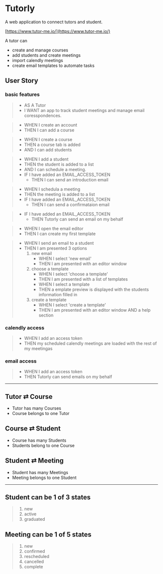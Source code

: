 # Tutorly
A web application to connect tutors and student.

[https://www.tutor-me.io/](https://www.tutor-me.io/)

A tutor can
- create and manage courses
- add students and create meetings
- import calendly meetings
- create email templates to automate tasks


## User Story

### basic features

> * AS A Tutor
> * I WANT an app to track student meetings and manage email coresspondences.

> * WHEN I create an account
> * THEN I can add a course

> * WHEN I create a course
> * THEN a course tab is added
> * AND I can add students

> * WHEN I add a student
> * THEN the student is added to a list
> * AND I can schedule a meeting.
> * IF I have added an EMAIL_ACCESS_TOKEN
>   * THEN I can send an introduction email                 

> * WHEN I schedula a meeting
> * THEN the meeting is added to a list
> * IF I have added an EMAIL_ACCESS_TOKEN
>   * THEN I can send a confirmataion email


> * IF I have added an EMAIL_ACCESS_TOKEN
>   * THEN Tutorly can send an email on my behalf

> * WHEN I open the email editor
> * THEN I can create my first template

> * WHEN I send an email to a student
> * THEN I am presented 3 options
>   1. new email
>      * WHEN I select 'new email'
>      * THEN I am presented with an editor window
>   2. choose a template
>      * WHEN I select 'choose a template'
>      * THEN I am presented with a list of templates
>      * WHEN I select a template
>      * THEN a emplate preview is displayed with the students information filled in
>   3. create a template
>      * WHEN I select 'create a template'
>      * THEN I am presented with an editor window AND a help section 



### calendly access
> * WHEN I add an access token
> * THEN my scheduled calendly meetings are loaded with the rest of my meetingas


### email access
> * WHEN I add an access token
> * THEN Tutorly can send emails on my behalf

<hr>

## Tutor ⇄ Course
* Tutor has many Courses
* Course belongs to one Tutor

## Course ⇄ Student
* Course has many Students
* Students belong to one Course

## Student ⇄ Meeting
* Student has many Meetings
* Meeting belongs to one Student

<hr>

## Student can be 1 of 3 states
> 1. new
> 2. active
> 3. graduated

## Meeting can be 1 of 5 states
> 1. new
> 2. confirmed
> 3. rescheduled
> 4. cancelled
> 5. complete
